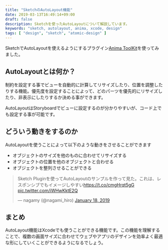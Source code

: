 ```yaml
---
title: "SketchのAutoLayout機能"
date: 2019-03-13T16:49:14+09:00
draft: false
description: Sketchを使ったAutoLayoutについて解説しています。
keywords: "sketch, autolayout, anima, xcode, design"
tags: [ "design", "sketch", "atomic-design" ]
---
```


SketchでAutoLayoutを使えるようにするプラグイン[Anima ToolKit](https://www.animaapp.com/)を使ってみました。

## AutoLayoutとは何か？
制約を設定する事でビューを自動的に計算してリサイズしたり、位置を調整したりする機能。優先度を設定することによって、どのパーツを優先的にリサイズしたり、非表示にしたりするか決める事ができます。

AutoLayoutはStoryboardでビューに設定するのが分かりやすいが、コード上でも設定する事が可能です。

<!--more-->

## どういう動きをするのか
AutoLayoutを使うことによって以下のような動きをさせることができます

- オブジェクトのサイズを他のものに合わせてリサイズする
- オブジェクトの位置を他のオブジェクトと合わせる
- オブジェクトを整列させることができる

<blockquote class="twitter-tweet" data-partner="tweetdeck"><p lang="ja" dir="ltr">Sketch Pluginを使ってAutoLayoutのサンプルを作って見た。これは、レスポンシブでもイメージしやすい<a href="https://t.co/cmgHrqt5gG">https://t.co/cmgHrqt5gG</a> <a href="https://t.co/iWHwKktE2Q">pic.twitter.com/iWHwKktE2Q</a></p>&mdash; nagamy (@nagami_hiro) <a href="https://twitter.com/nagami_hiro/status/1086201207574548481?ref_src=twsrc%5Etfw">January 18, 2019</a></blockquote>
<script async src="https://platform.twitter.com/widgets.js" charset="utf-8"></script>

## まとめ
AutoLayout機能はXcodeでも使うことができる機能です。この機能を理解することで、複数の画面サイズに合わせてウェブやアプリのデザインを効率よく最適な形にしていくことができるようになるでしょう。